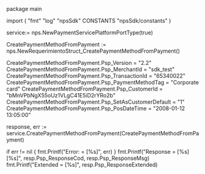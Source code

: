 package main

import (
        "fmt"
        "log"
        "npsSdk"
        CONSTANTS "npsSdk/constants"
)

service:= nps.NewPaymentServicePlatformPortType(true)

CreatePaymentMethodFromPayment := nps.NewRequerimientoStruct_CreatePaymentMethodFromPayment()

CreatePaymentMethodFromPayment.Psp_Version = "2.2"
CreatePaymentMethodFromPayment.Psp_MerchantId = "sdk_test"
CreatePaymentMethodFromPayment.Psp_TransactionId = "65340022"
CreatePaymentMethodFromPayment.Psp_PaymentMethodTag = "Corporate card"
CreatePaymentMethodFromPayment.Psp_CustomerId = "bMnVPbNgX55oUz1VLgC41E5iD2rYRo2b"
CreatePaymentMethodFromPayment.Psp_SetAsCustomerDefault = "1"
CreatePaymentMethodFromPayment.Psp_PosDateTime = "2008-01-12 13:05:00"

response, err := service.CreatePaymentMethodFromPayment(CreatePaymentMethodFromPayment)

if err != nil {
    fmt.Printf("Error: = [%s]", err)
}
fmt.Printf("Response = [%s] [%s]", resp.Psp_ResponseCod, resp.Psp_ResponseMsg)
fmt.Printf("Extended = [%s]", resp.Psp_ResponseExtended)



